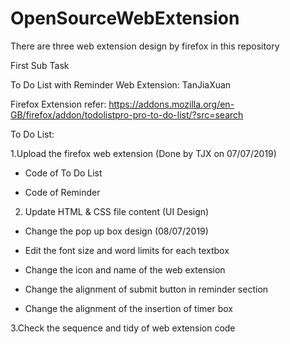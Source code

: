 # OpenSourceWebExtension

There are three web extension design by firefox in this repository

First Sub Task

To Do List with Reminder Web Extension: TanJiaXuan

Firefox Extension refer: https://addons.mozilla.org/en-GB/firefox/addon/todolistpro-pro-to-do-list/?src=search

To Do List:

1.Upload the firefox web extension (Done by TJX on 07/07/2019)
  - Code of To Do List
  
  - Code of Reminder



2. Update HTML & CSS file content (UI Design) 
  - Change the pop up box design (08/07/2019)
  
  - Edit the font size and word limits for each textbox
  
  - Change the icon and name of the web extension
  
  - Change the alignment of submit button in reminder section
  
  - Change the alignment of the insertion of timer box 


3.Check the sequence and tidy of web extension code
 





